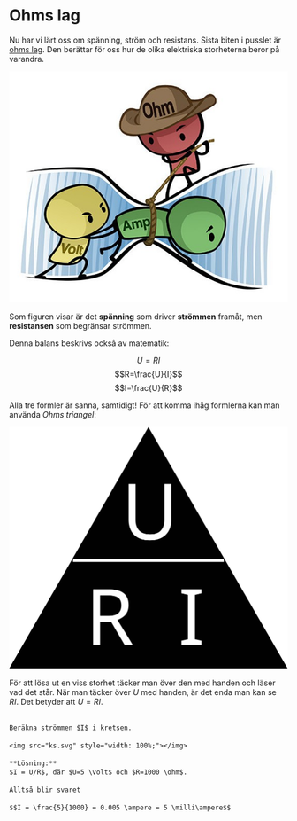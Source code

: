 # Ohms lag
Nu har vi lärt oss om spänning, ström och resistans. Sista biten i pusslet är <u>ohms lag</u>. Den berättar för oss hur de olika elektriska storheterna beror på varandra.

![ohms_lag_cartoon](cartoon.png)

Som figuren visar är det **spänning** som driver **strömmen** framåt, men **resistansen** som begränsar strömmen.

Denna balans beskrivs också av matematik:

$$U=RI$$
$$R=\frac{U}{I}$$
$$I=\frac{U}{R}$$

Alla tre formler är sanna, samtidigt! För att komma ihåg formlerna kan man använda *Ohms triangel*:

![ohms_triangel](triangel.svg)

För att lösa ut en viss storhet täcker man över den med handen och läser vad det står. När man täcker över $U$ med handen, är det enda man kan se $RI$. Det betyder att $U=RI$.

```admonish example title="Exempel: beräkna ström"

Beräkna strömmen $I$ i kretsen.

<img src="ks.svg" style="width: 100%;"></img>

**Lösning:**
$I = U/R$, där $U=5 \volt$ och $R=1000 \ohm$.

Alltså blir svaret

$$I = \frac{5}{1000} = 0.005 \ampere = 5 \milli\ampere$$

```